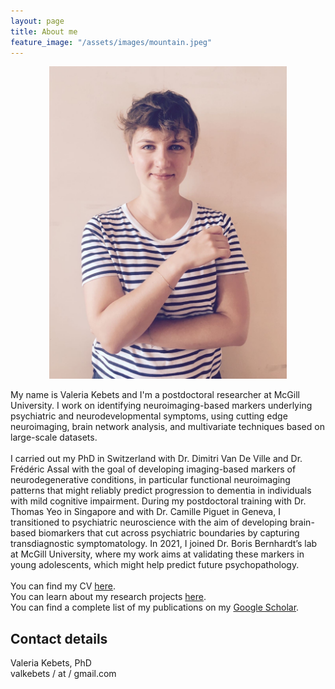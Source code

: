 ```yaml
---
layout: page
title: About me
feature_image: "/assets/images/mountain.jpeg"
---
```


<p align="center">
  <img src="/assets/images/cover.jpg" height="500" width="380" >
</p>

My name is Valeria Kebets and I'm a postdoctoral researcher at McGill University. I work on identifying neuroimaging-based markers underlying psychiatric and neurodevelopmental symptoms, using cutting edge neuroimaging, brain network analysis, and multivariate techniques based on large-scale datasets. <br/>
<br/>
I carried out my PhD in Switzerland with Dr. Dimitri Van De Ville and Dr. Frédéric Assal with the goal of developing imaging-based markers of neurodegenerative conditions, in particular functional neuroimaging patterns that might reliably predict progression to dementia in individuals with mild cognitive impairment. During my postdoctoral training with Dr. Thomas Yeo in Singapore and with Dr. Camille Piguet in Geneva, I transitioned to psychiatric neuroscience with the aim of developing brain-based biomarkers that cut across psychiatric boundaries by capturing transdiagnostic symptomatology. In 2021, I joined Dr. Boris Bernhardt’s lab at McGill University, where my work aims at validating these markers in young adolescents, which might help predict future psychopathology. <br/>
<br/>
You can find my CV [here](https://valkebets.github.io/cv/).<br/>
You can learn about my research projects [here](https://valkebets.github.io/research/).<br/>
You can find a complete list of my publications on my [Google Scholar](https://scholar.google.com/citations?user=TTOxojwAAAAJ&hl=en&oi=ao).<br/>

## Contact details
Valeria Kebets, PhD<br/>
valkebets / at / gmail.com <br/><br/>
